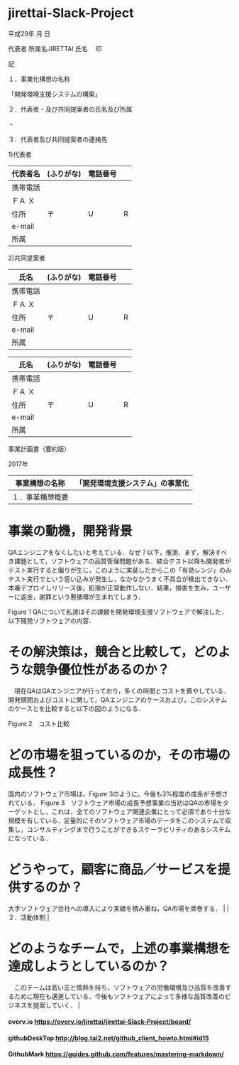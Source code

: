 # jirettai-Slack-Project
平成29年        月        日



代表者                所属名JIRETTAI                 氏名　        印

記

１．事業化構想の名称

「開発環境支援システムの構築」

２．代表者・及び共同提案者の氏名及び所属

・

３．代表者及び共同提案者の連絡先

1)代表者

|  代表者名 | (ふりがな) | 電話番号 |   |
| --- | --- | --- | --- |
| 携帯電話 |   |
| ＦＡ Ｘ |   |
|  住所 | 〒 | U | R | L |   |
| e-mail |   |
| 所属 |   |   |   |

2)共同提案者

|  氏名 | (ふりがな) | 電話番号 |   |
| --- | --- | --- | --- |
| 携帯電話 |   |
| ＦＡ Ｘ |   |
|  住所 | 〒 | U | R | L |   |
| e-mail |   |
| 所属 |   |   |   |

|  氏名 | (ふりがな) | 電話番号 |   |
| --- | --- | --- | --- |
| 携帯電話 |   |
| ＦＡ Ｘ |   |
|  住所 | 〒 | U | R | L |   |
| e-mail |   |
| 所属 |   |   |   |

事業計画書（要約版）

2017年

| 事業構想の名称 | 「開発環境支援システム」の事業化 |
| --- | --- |
| １．事業構想概要 |
# 事業の動機，開発背景
QAエンジニアをなくしたいと考えている．なぜ？以下，推測．まず，解決すべき課題として，ソフトウェアの品質管理問題がある．結合テスト以降も開発者がテスト実行すると偏りが生じ，このように実装したからこの「有効レンジ」のみテスト実行でという思い込みが発生し，なかなかうまく不具合が検出できない．本番デプロイしリリース後，処理が正常動作しない．結果，損害を生み，ユーザーに返金，謝罪という悪循環が生まれてしまう．
 


Figure 1 QAについて私達はその課題を開発環境支援ソフトウェアで解決した．以下開発ソフトウェアの内容．
# その解決策は，競合と比較して，どのような競争優位性があるのか？
　現在QAはQAエンジニアが行っており，多くの時間とコストを費やしている．開発期間およびコストに関して，QAエンジニアのケースおよび，このシステムのケースとを比較すると以下の図のようになる．

Figure 2　コスト比較
# どの市場を狙っているのか，その市場の成長性？
国内のソフトウェア市場は，Figure 3のように，今後も3%程度の成長が予想されている．
Figure 3　ソフトウェア市場の成長予想事業の当初はQAの市場をターゲットとし，これは，全てのソフトウェア関連企業にとって必須であり十分な規模を有している．定量的にそのソフトウェア市場のデータをこのシステムで収集し，コンサルティングまで行うことができるスケーラビリティのあるシステムになっている．
# どうやって，顧客に商品／サービスを提供するのか？
大手ソフトウェア会社への導入により実績を積み重ね，QA市場を席巻する． |
| ２．活動体制 |
# どのようなチームで，上述の事業構想を達成しようとしているのか？
　このチームは高い志と情熱を持ち，ソフトウェアの労働環境及び品質を改善するために現在も邁進している．今後もソフトウェアによって多様な品質改善のビジネスを提案していく． |

#### overv.io https://overv.io/jirettai/jirettai-Slack-Project/board/


#### githubDeskTop http://blog.tai2.net/github_client_howto.html#id15

#### GithubMark https://guides.github.com/features/mastering-markdown/

